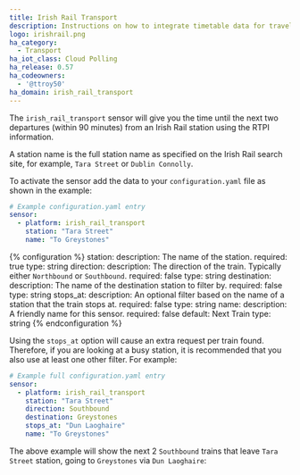 ```yaml
---
title: Irish Rail Transport
description: Instructions on how to integrate timetable data for traveling on Irish Rail within Home Assistant.
logo: irishrail.png
ha_category:
  - Transport
ha_iot_class: Cloud Polling
ha_release: 0.57
ha_codeowners:
  - '@ttroy50'
ha_domain: irish_rail_transport
---
```


The `irish_rail_transport` sensor will give you the time until the next two departures (within 90 minutes) from an Irish Rail station using the RTPI information.

A station name is the full station name as specified on the Irish Rail search site, for example, `Tara Street` or `Dublin Connolly`.

To activate the sensor add the data to your `configuration.yaml` file as shown in the example:

```yaml
# Example configuration.yaml entry
sensor:
  - platform: irish_rail_transport
    station: "Tara Street"
    name: "To Greystones"
```

{% configuration %}
station:
  description: The name of the station.
  required: true
  type: string
direction:
  description: The direction of the train. Typically either `Northbound` or `Southbound`.
  required: false
  type: string
destination:
  description: The name of the destination station to filter by.
  required: false
  type: string
stops_at:
  description: An optional filter based on the name of a station that the train stops at.
  required: false
  type: string
name:
  description: A friendly name for this sensor.
  required: false
  default: Next Train
  type: string
{% endconfiguration %}

Using the `stops_at` option will cause an extra request per train found. Therefore, if you are looking at a busy station, it is recommended that you also use at least one other filter. For example:

```yaml
# Example full configuration.yaml entry
sensor:
  - platform: irish_rail_transport
    station: "Tara Street"
    direction: Southbound
    destination: Greystones
    stops_at: "Dun Laoghaire"
    name: "To Greystones"
```

The above example will show the next 2 `Southbound` trains that leave `Tara Street` station, going to `Greystones` via `Dun Laoghaire`:
